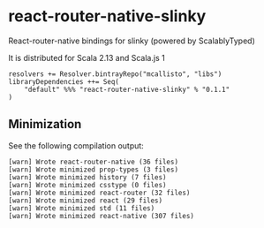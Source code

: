 # react-router-native-slinky

React-router-native bindings for slinky (powered by ScalablyTyped)

It is distributed for Scala 2.13 and Scala.js 1

```
resolvers += Resolver.bintrayRepo("mcallisto", "libs")
libraryDependencies ++= Seq(
    "default" %%% "react-router-native-slinky" % "0.1.1" 
) 
```

## Minimization

See the following compilation output:

```
[warn] Wrote react-router-native (36 files)
[warn] Wrote minimized prop-types (3 files)
[warn] Wrote minimized history (7 files)
[warn] Wrote minimized csstype (0 files)
[warn] Wrote minimized react-router (32 files)
[warn] Wrote minimized react (29 files)
[warn] Wrote minimized std (11 files)
[warn] Wrote minimized react-native (307 files)

```